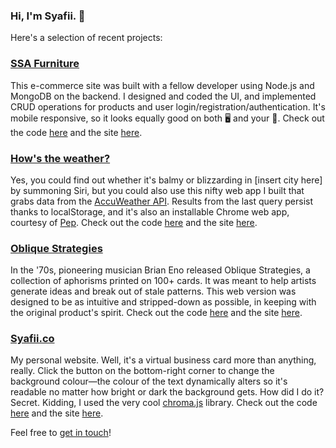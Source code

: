 ### Hi, I'm Syafii. 👋

Here's a selection of recent projects:

<h3><a href="https://ssa-furniture.herokuapp.com" target="_blank">SSA Furniture</a></h3>
  
This e-commerce site was built with a fellow developer using Node.js and MongoDB on the backend. I designed and coded the UI, and implemented CRUD operations for products and user login/registration/authentication. It's mobile responsive, so it looks equally good on both 🖥️ and your 📱. Check out the code <a href="https://github.com/ghsyafii/ssa-furniture" target="_blank">here</a> and the site <a href="https://ssa-furniture.herokuapp.com" target="_blank">here</a>.

<h3><a href="https://wither-the-weather.netlify.app">How's the weather?</a></h3>

Yes, you could find out whether it's balmy or blizzarding in [insert city here] by summoning Siri, but you could also use this nifty web app I built that grabs data from the <a href="https://developer.accuweather.com">AccuWeather API</a>. Results from the last query persist thanks to localStorage, and it's also an installable Chrome web app, courtesy of <a href="https://pep.dev">Pep</a>. Check out the code <a href="https://github.com/ghsyafii/city-weather" target="_blank">here</a> and the site <a href="https://wither-the-weather.netlify.app">here</a>.

<h3><a href="https://ob-strat.netlify.app" target="_blank">Oblique Strategies</a></h1>

In the '70s, pioneering musician Brian Eno released Oblique Strategies, a collection of aphorisms printed on 100+ cards. It was meant to help artists generate ideas and break out of stale patterns. This web version was designed to be as intuitive and stripped-down as possible, in keeping with the original product's spirit. Check out the code <a href="https://github.com/ghsyafii/oblique-strategies" target="_blank">here</a> and the site <a href="https://ob-strat.netlify.app" target="_blank">here</a>.

<h3><a href="https://syafii.co">Syafii.co</a></h3>

My personal website. Well, it's a virtual business card more than anything, really. Click the button on the bottom-right corner to change the background colour—the colour of the text dynamically alters so it's readable no matter how bright or dark the background gets. How did I do it? Secret. Kidding, I used the very cool <a href="https://gka.github.io/chroma.js/">chroma.js</a> library. Check out the code <a href="https://github.com/ghsyafii/ghsyafii.github.io" target="_blank">here</a> and the site <a href="https://syafii.co">here</a>.

Feel free to <a href="mailto:hey@syafii.co">get in touch</a>!
